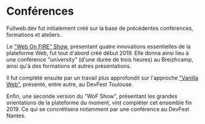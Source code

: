 # Conférences

Fullweb.dev fut initialement créé sur la base de précédentes conférences, formations et ateliers.

Le ["Web On FIRE" Show](/docs/conferences/wof), présentant quatre innovations essentielles de la plateforme Web, fut tout d'abord créé début 2019.
Elle donna ainsi lieu à une conférence "university" (d'une durée de trois heures) au Breizhcamp, ainsi qu'à des formations et autres présentations.

Il fut complété ensuite par un travail plus approfondit sur l'approche ["Vanilla Web"](/docs/conferences/vanilla-web), présenté, entre autre, au DevFest Toulouse.

Enfin, une seconde version du "WoF Show", présentant les grandes orientations de la plateforme du moment, vint compléter cet ensemble fin 2019.
Ce qui se concrétisera notamment par une conférence au DevFest Nantes.
